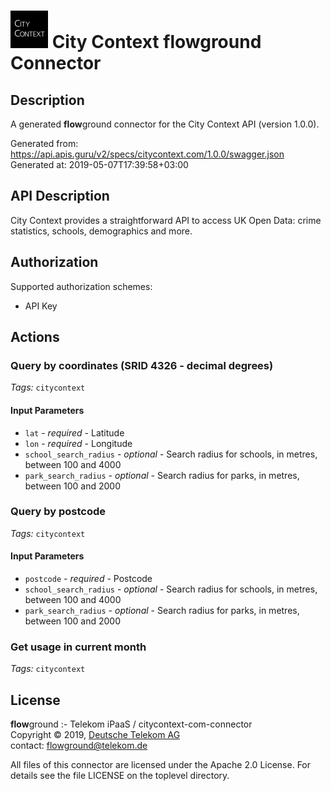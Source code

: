 # ![LOGO](logo.png) City Context **flow**ground Connector

## Description

A generated **flow**ground connector for the City Context API (version 1.0.0).

Generated from: https://api.apis.guru/v2/specs/citycontext.com/1.0.0/swagger.json<br/>
Generated at: 2019-05-07T17:39:58+03:00

## API Description

City Context provides a straightforward API to access UK Open Data: crime statistics, schools, demographics and more.

## Authorization

Supported authorization schemes:
- API Key
## Actions

### Query by coordinates (SRID 4326 - decimal degrees)

*Tags:* `citycontext`

#### Input Parameters
* `lat` - _required_ - Latitude
* `lon` - _required_ - Longitude
* `school_search_radius` - _optional_ - Search radius for schools, in metres, between 100 and 4000
* `park_search_radius` - _optional_ - Search radius for parks, in metres, between 100 and 2000

### Query by postcode

*Tags:* `citycontext`

#### Input Parameters
* `postcode` - _required_ - Postcode
* `school_search_radius` - _optional_ - Search radius for schools, in metres, between 100 and 4000
* `park_search_radius` - _optional_ - Search radius for parks, in metres, between 100 and 2000

### Get usage in current month

*Tags:* `citycontext`

## License

**flow**ground :- Telekom iPaaS / citycontext-com-connector<br/>
Copyright © 2019, [Deutsche Telekom AG](https://www.telekom.de)<br/>
contact: flowground@telekom.de

All files of this connector are licensed under the Apache 2.0 License. For details
see the file LICENSE on the toplevel directory.
